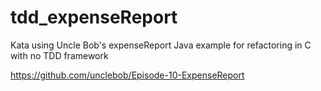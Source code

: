 # tdd_expenseReport
Kata using Uncle Bob's expenseReport Java example for refactoring in C with no TDD framework

https://github.com/unclebob/Episode-10-ExpenseReport
